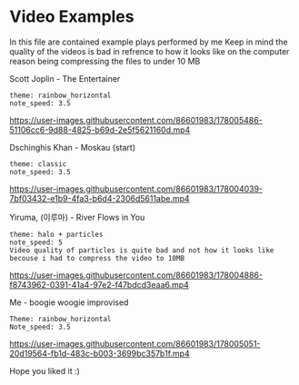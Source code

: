 # Video Examples
In this file are contained example plays performed by me
Keep in mind the quality of the videos is bad in refrence to how it looks like on the computer
reason being compressing the files to under 10 MB

Scott Joplin - The Entertainer 
```
theme: rainbow_horizontal
note_speed: 3.5
```

https://user-images.githubusercontent.com/86601983/178005486-51106cc6-9d88-4825-b69d-2e5f5621160d.mp4

Dschinghis Khan - Moskau (start)
```
theme: classic
note_speed: 3.5
```
https://user-images.githubusercontent.com/86601983/178004039-7bf03432-e1b9-4fa3-b6d4-2306d5611abe.mp4

Yiruma, (이루마) - River Flows in You
```
theme: halo + particles
note_speed: 5
Video quality of particles is quite bad and not how it looks like becouse i had to compress the video to 10MB
```

https://user-images.githubusercontent.com/86601983/178004886-f8743962-0391-41a4-97e2-f47bdcd3eaa6.mp4

Me - boogie woogie improvised
```
Theme: rainbow_horizontal
Note_speed: 3.5
```

https://user-images.githubusercontent.com/86601983/178005051-20d19564-fb1d-483c-b003-3699bc357b1f.mp4

Hope you liked it :)
